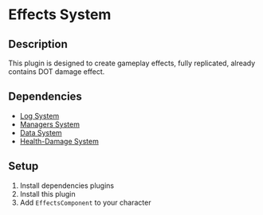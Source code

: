 # Effects System

## Description

This plugin is designed to create gameplay effects, fully replicated, already contains DOT damage effect.

## Dependencies

* [Log System](https://github.com/shenkns/LogSystem.git)
* [Managers System](https://github.com/shenkns/ManagersSystem.git)
* [Data System](https://github.com/shenkns/DataSystem.git)
* [Health-Damage System](https://github.com/shenkns/HealthDamageSystem.git)

## Setup

1) Install dependencies plugins
2) Install this plugin
3) Add ```EffectsComponent``` to your character